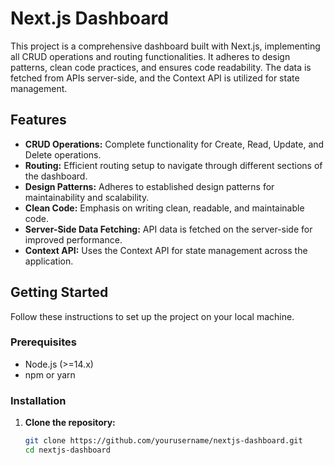 # Next.js Dashboard

This project is a comprehensive dashboard built with Next.js, implementing all CRUD operations and routing functionalities. It adheres to design patterns, clean code practices, and ensures code readability. The data is fetched from APIs server-side, and the Context API is utilized for state management.

## Features

- **CRUD Operations:** Complete functionality for Create, Read, Update, and Delete operations.
- **Routing:** Efficient routing setup to navigate through different sections of the dashboard.
- **Design Patterns:** Adheres to established design patterns for maintainability and scalability.
- **Clean Code:** Emphasis on writing clean, readable, and maintainable code.
- **Server-Side Data Fetching:** API data is fetched on the server-side for improved performance.
- **Context API:** Uses the Context API for state management across the application.

## Getting Started

Follow these instructions to set up the project on your local machine.

### Prerequisites

- Node.js (>=14.x)
- npm or yarn

### Installation

1. **Clone the repository:**
   ```bash
   git clone https://github.com/yourusername/nextjs-dashboard.git
   cd nextjs-dashboard
